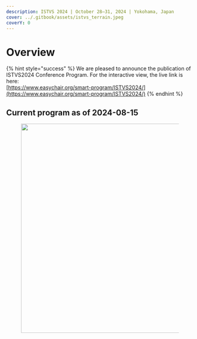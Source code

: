 ```yaml
---
description: ISTVS 2024 | October 28–31, 2024 | Yokohama, Japan
cover: ../.gitbook/assets/istvs_terrain.jpeg
coverY: 0
---
```


# Overview

{% hint style="success" %}
We are pleased to announce the publication of ISTVS2024 Conference Program. For the interactive view, the live link is here:\
[https://www.easychair.org/smart-program/ISTVS2024/](https://www.easychair.org/smart-program/ISTVS2024/)
{% endhint %}

## Current program as of 2024-08-15

<div align="left">

<figure><img src="../.gitbook/assets/program 2024-08-15 v2.png" alt="" width="563"><figcaption></figcaption></figure>

</div>

